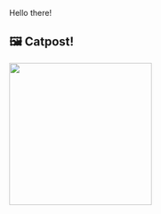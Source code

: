 Hello there!



## 🖼️ Catpost!

<sub>
    <img src="https://cdn2.thecatapi.com/images/bsb.jpg" height="256">
</sub>

